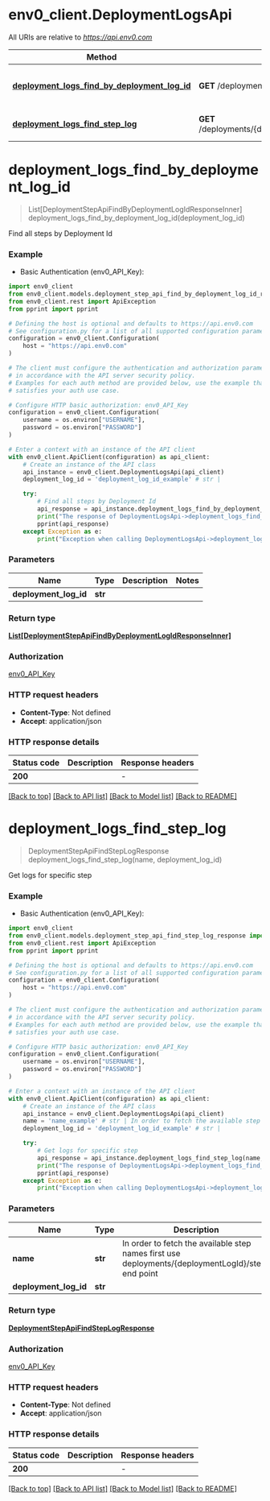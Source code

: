 # env0_client.DeploymentLogsApi

All URIs are relative to *https://api.env0.com*

Method | HTTP request | Description
------------- | ------------- | -------------
[**deployment_logs_find_by_deployment_log_id**](DeploymentLogsApi.md#deployment_logs_find_by_deployment_log_id) | **GET** /deployments/{deploymentLogId}/steps | Find all steps by Deployment Id
[**deployment_logs_find_step_log**](DeploymentLogsApi.md#deployment_logs_find_step_log) | **GET** /deployments/{deploymentLogId}/steps/{name}/log | Get logs for specific step


# **deployment_logs_find_by_deployment_log_id**
> List[DeploymentStepApiFindByDeploymentLogIdResponseInner] deployment_logs_find_by_deployment_log_id(deployment_log_id)

Find all steps by Deployment Id

### Example

* Basic Authentication (env0_API_Key):

```python
import env0_client
from env0_client.models.deployment_step_api_find_by_deployment_log_id_response_inner import DeploymentStepApiFindByDeploymentLogIdResponseInner
from env0_client.rest import ApiException
from pprint import pprint

# Defining the host is optional and defaults to https://api.env0.com
# See configuration.py for a list of all supported configuration parameters.
configuration = env0_client.Configuration(
    host = "https://api.env0.com"
)

# The client must configure the authentication and authorization parameters
# in accordance with the API server security policy.
# Examples for each auth method are provided below, use the example that
# satisfies your auth use case.

# Configure HTTP basic authorization: env0_API_Key
configuration = env0_client.Configuration(
    username = os.environ["USERNAME"],
    password = os.environ["PASSWORD"]
)

# Enter a context with an instance of the API client
with env0_client.ApiClient(configuration) as api_client:
    # Create an instance of the API class
    api_instance = env0_client.DeploymentLogsApi(api_client)
    deployment_log_id = 'deployment_log_id_example' # str | 

    try:
        # Find all steps by Deployment Id
        api_response = api_instance.deployment_logs_find_by_deployment_log_id(deployment_log_id)
        print("The response of DeploymentLogsApi->deployment_logs_find_by_deployment_log_id:\n")
        pprint(api_response)
    except Exception as e:
        print("Exception when calling DeploymentLogsApi->deployment_logs_find_by_deployment_log_id: %s\n" % e)
```



### Parameters


Name | Type | Description  | Notes
------------- | ------------- | ------------- | -------------
 **deployment_log_id** | **str**|  | 

### Return type

[**List[DeploymentStepApiFindByDeploymentLogIdResponseInner]**](DeploymentStepApiFindByDeploymentLogIdResponseInner.md)

### Authorization

[env0_API_Key](../README.md#env0_API_Key)

### HTTP request headers

 - **Content-Type**: Not defined
 - **Accept**: application/json

### HTTP response details

| Status code | Description | Response headers |
|-------------|-------------|------------------|
**200** |  |  -  |

[[Back to top]](#) [[Back to API list]](../README.md#documentation-for-api-endpoints) [[Back to Model list]](../README.md#documentation-for-models) [[Back to README]](../README.md)

# **deployment_logs_find_step_log**
> DeploymentStepApiFindStepLogResponse deployment_logs_find_step_log(name, deployment_log_id)

Get logs for specific step

### Example

* Basic Authentication (env0_API_Key):

```python
import env0_client
from env0_client.models.deployment_step_api_find_step_log_response import DeploymentStepApiFindStepLogResponse
from env0_client.rest import ApiException
from pprint import pprint

# Defining the host is optional and defaults to https://api.env0.com
# See configuration.py for a list of all supported configuration parameters.
configuration = env0_client.Configuration(
    host = "https://api.env0.com"
)

# The client must configure the authentication and authorization parameters
# in accordance with the API server security policy.
# Examples for each auth method are provided below, use the example that
# satisfies your auth use case.

# Configure HTTP basic authorization: env0_API_Key
configuration = env0_client.Configuration(
    username = os.environ["USERNAME"],
    password = os.environ["PASSWORD"]
)

# Enter a context with an instance of the API client
with env0_client.ApiClient(configuration) as api_client:
    # Create an instance of the API class
    api_instance = env0_client.DeploymentLogsApi(api_client)
    name = 'name_example' # str | In order to fetch the available step names first use deployments/{deploymentLogId}/steps end point
    deployment_log_id = 'deployment_log_id_example' # str | 

    try:
        # Get logs for specific step
        api_response = api_instance.deployment_logs_find_step_log(name, deployment_log_id)
        print("The response of DeploymentLogsApi->deployment_logs_find_step_log:\n")
        pprint(api_response)
    except Exception as e:
        print("Exception when calling DeploymentLogsApi->deployment_logs_find_step_log: %s\n" % e)
```



### Parameters


Name | Type | Description  | Notes
------------- | ------------- | ------------- | -------------
 **name** | **str**| In order to fetch the available step names first use deployments/{deploymentLogId}/steps end point | 
 **deployment_log_id** | **str**|  | 

### Return type

[**DeploymentStepApiFindStepLogResponse**](DeploymentStepApiFindStepLogResponse.md)

### Authorization

[env0_API_Key](../README.md#env0_API_Key)

### HTTP request headers

 - **Content-Type**: Not defined
 - **Accept**: application/json

### HTTP response details

| Status code | Description | Response headers |
|-------------|-------------|------------------|
**200** |  |  -  |

[[Back to top]](#) [[Back to API list]](../README.md#documentation-for-api-endpoints) [[Back to Model list]](../README.md#documentation-for-models) [[Back to README]](../README.md)

